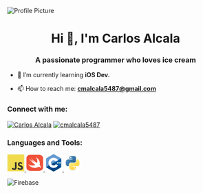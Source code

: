 ![Profile Picture](https://res.cloudinary.com/practicaldev/image/fetch/s--a0VqOvf_--/c_imagga_scale,f_auto,fl_progressive,h_420,q_auto,w_1000/https://dev-to-uploads.s3.amazonaws.com/uploads/articles/4a6t7pmm323uaz9rv1rf.png)

<h1 align="center">Hi 👋, I'm Carlos Alcala</h1>
<h3 align="center">A passionate programmer who loves ice cream</h3>

- 🌱 I’m currently learning **iOS Dev.**

- 📫 How to reach me: **cmalcala5487@gmail.com**

<!-- Connect with me!! -->
<h3 align="left">Connect with me:</h3>
<a href="https://www.linkedin.com/in/carlos-alcala-15b308296" target="blank"><img align="center" src="https://raw.githubusercontent.com/rahuldkjain/github-profile-readme-generator/master/src/images/icons/Social/linked-in-alt.svg" alt="Carlos Alcala" height="30" width="40" /></a>
<a href="https://instagram.com/cmalcala5487/" target="blank"><img align="center" src="https://raw.githubusercontent.com/rahuldkjain/github-profile-readme-generator/master/src/images/icons/Social/instagram.svg" alt="cmalcala5487" height="30" width="40" /></a>
</p>




<!-- Languages -->
<h3 align="left">Languages and Tools:</h3>
<p align="left">
  <a href="https://developer.mozilla.org/en-US/docs/Web/JavaScript" target="_blank" rel="noreferrer">
    <img src="https://raw.githubusercontent.com/devicons/devicon/master/icons/javascript/javascript-original.svg" alt="JavaScript" width="40" height="40"/>
  </a>
  
  <a href="https://developer.apple.com/swift/" target="_blank" rel="noreferrer">
    <img src="https://raw.githubusercontent.com/devicons/devicon/master/icons/swift/swift-original.svg" alt="Swift" width="40" height="40"/>
  </a>
  
  <a href="https://www.cplusplus.com/" target="_blank" rel="noreferrer">
    <img src="https://raw.githubusercontent.com/devicons/devicon/master/icons/cplusplus/cplusplus-original.svg" alt="C++" width="40" height="40"/>
  </a>
  
  <a href="https://www.python.org" target="_blank" rel="noreferrer">
    <img src="https://raw.githubusercontent.com/devicons/devicon/master/icons/python/python-original.svg" alt="Python" width="40" height="40"/>
  </a>
</p>

<p align="left">
  <img src="https://camo.githubusercontent.com/253f4842177fe68f329fc1713537477b92aca3f29edf52b1dbced68ae3262eed/68747470733a2f2f696d672e736869656c64732e696f2f62616467652f66697265626173652d2532333033394245352e7376673f7374796c653d666f722d7468652d6261646765266c6f676f3d6669726562617365" alt="Firebase" width="130" height="45"/>
</p>
